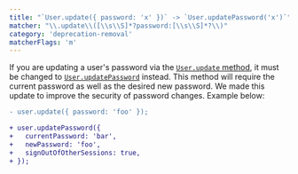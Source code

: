 ```yaml
---
title: "`User.update({ password: 'x' })` -> `User.updatePassword('x')`"
matcher: "\\.update\\([\\s\\S]*?password:[\\s\\S]*?\\)"
category: 'deprecation-removal'
matcherFlags: 'm'
---
```


If you are updating a user's password via the [`User.update` method](https://clerk.com/docs/references/javascript/user/user#update), it must be changed to [`User.updatePassword`](https://clerk.com/docs/references/javascript/user/password-management#update-password) instead. This method will require the current password as well as the desired new password. We made this update to improve the security of password changes. Example below:

```diff
- user.update({ password: 'foo' });

+ user.updatePassword({
+   currentPassword: 'bar',
+   newPassword: 'foo',
+   signOutOfOtherSessions: true,
+ });
```
